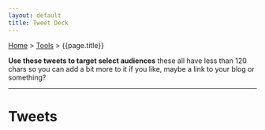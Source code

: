 ```yaml
---
layout: default
title: Tweet Deck
---
```


[Home](/) > [Tools](/tools/index.html) > {{page.title}}


**Use these tweets to target select audiences** these all have less than 120 chars so you can add a bit more to it if you like, maybe a link to your blog or something?

* * *
# Tweets
<script>
    fetch('json/tweets.json').then(response => response.json()).then(function(key) {
      console.log(key.length)
      // Get a reference to the HTML element where you want to append the new 'p' elements
    const parentElement = document.querySelector('#parent-element');

      // Loop through the array of objects
      key.forEach((item) => {
        // Create a new 'p' element
        const pElement = document.createElement('p');
  
        // Set the 'innerHTML' of the 'p' element to the value of the 'body' property of the current object
        pElement.innerHTML = item.body;
  
        // Append the 'p' element to the parent element
        parentElement.appendChild(pElement);
      });
    })
  </script>
  <p id="parent-element"></p>